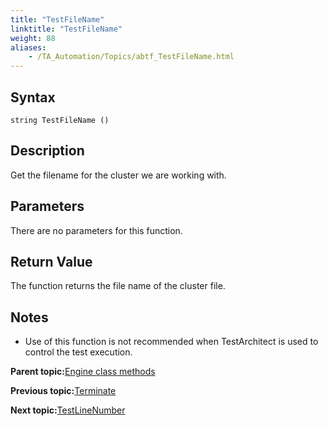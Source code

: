 ```yaml
--- 
title: "TestFileName"
linktitle: "TestFileName"
weight: 88
aliases: 
    - /TA_Automation/Topics/abtf_TestFileName.html
---
```


## Syntax

`string TestFileName ()`

## Description

Get the filename for the cluster we are working with.

## Parameters

There are no parameters for this function.

## Return Value

The function returns the file name of the cluster file.

## Notes

-   Use of this function is not recommended when TestArchitect is used to control the test execution.

**Parent topic:**[Engine class methods](/TA_Automation/Topics/abtf_Engine_classes.html)

**Previous topic:**[Terminate](/TA_Automation/Topics/abtf_Terminate.html)

**Next topic:**[TestLineNumber](/TA_Automation/Topics/abtf_TestLineNumber.html)

